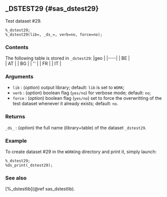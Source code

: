 ## _DSTEST29 {#sas_dstest29}
Test dataset #29.

	%_dstest29;
	%_dstest29(lib=, _ds_=, verb=no, force=no);

### Contents
The following table is stored in `_dstest29`:
|geo | 
|----|
| BE |   
| AT | 
| BG | 
| '' |
| FR | 
| IT |

### Arguments
* `lib` : (_option_) output library; default: `lib` is set to `WORK`;
* `verb` : (_option_) boolean flag (`yes/no`) for verbose mode; default: `no`;
* `force` : (_option_) boolean flag (`yes/no`) set to force the overwritting of the
	test dataset whenever it already exists; default: `no`. 

### Returns
`_ds_` : (_option_) the full name (library+table) of the dataset `_dstest29`.
	
### Example
To create dataset #29 in the `WORK`ing directory and print it, simply launch:
	
	%_dstest29;
	%ds_print(_dstest29);

### See also
[%_dstestlib](@ref sas_dstestlib).
